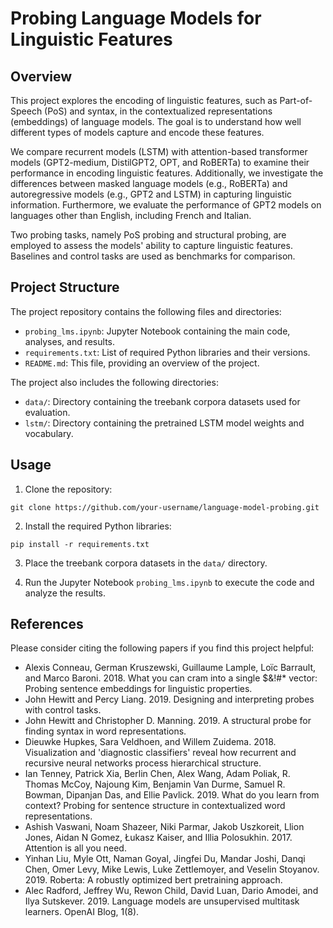 # Probing Language Models for Linguistic Features

## Overview

This project explores the encoding of linguistic features, such as Part-of-Speech (PoS) and syntax, in the contextualized representations (embeddings) of language models. The goal is to understand how well different types of models capture and encode these features.

We compare recurrent models (LSTM) with attention-based transformer models (GPT2-medium, DistilGPT2, OPT, and RoBERTa) to examine their performance in encoding linguistic features. Additionally, we investigate the differences between masked language models (e.g., RoBERTa) and autoregressive models (e.g., GPT2 and LSTM) in capturing linguistic information. Furthermore, we evaluate the performance of GPT2 models on languages other than English, including French and Italian.

Two probing tasks, namely PoS probing and structural probing, are employed to assess the models' ability to capture linguistic features. Baselines and control tasks are used as benchmarks for comparison.

## Project Structure

The project repository contains the following files and directories:

- `probing_lms.ipynb`: Jupyter Notebook containing the main code, analyses, and results.
- `requirements.txt`: List of required Python libraries and their versions.
- `README.md`: This file, providing an overview of the project.

The project also includes the following directories:

- `data/`: Directory containing the treebank corpora datasets used for evaluation.
- `lstm/`: Directory containing the pretrained LSTM model weights and vocabulary.

## Usage

1. Clone the repository:

```
git clone https://github.com/your-username/language-model-probing.git
```

2. Install the required Python libraries:

```
pip install -r requirements.txt
```

3. Place the treebank corpora datasets in the `data/` directory.

4. Run the Jupyter Notebook `probing_lms.ipynb` to execute the code and analyze the results.

## References

Please consider citing the following papers if you find this project helpful:

- Alexis Conneau, German Kruszewski, Guillaume Lample, Loïc Barrault, and Marco Baroni. 2018. What you can cram into a single $&!#* vector: Probing sentence embeddings for linguistic properties.
- John Hewitt and Percy Liang. 2019. Designing and interpreting probes with control tasks.
- John Hewitt and Christopher D. Manning. 2019. A structural probe for finding syntax in word representations.
- Dieuwke Hupkes, Sara Veldhoen, and Willem Zuidema. 2018. Visualization and 'diagnostic classifiers' reveal how recurrent and recursive neural networks process hierarchical structure.
- Ian Tenney, Patrick Xia, Berlin Chen, Alex Wang, Adam Poliak, R. Thomas McCoy, Najoung Kim, Benjamin Van Durme, Samuel R. Bowman, Dipanjan Das, and Ellie Pavlick. 2019. What do you learn from context? Probing for sentence structure in contextualized word representations.
- Ashish Vaswani, Noam Shazeer, Niki Parmar, Jakob Uszkoreit, Llion Jones, Aidan N Gomez, Łukasz Kaiser, and Illia Polosukhin. 2017. Attention is all you need.
- Yinhan Liu, Myle Ott, Naman Goyal, Jingfei Du, Mandar Joshi, Danqi Chen, Omer Levy, Mike Lewis, Luke Zettlemoyer, and Veselin Stoyanov. 2019. Roberta: A robustly optimized bert pretraining approach.
- Alec Radford, Jeffrey Wu, Rewon Child, David Luan, Dario Amodei, and Ilya Sutskever. 2019. Language models are unsupervised multitask learners. OpenAI Blog, 1(8).